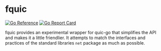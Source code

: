fquic
=====

[![Go Reference](https://img.shields.io/github/v/tag/DeedleFake/fquic)](https://pkg.go.dev/pkgs.go.dev/mod/github.com/DeedleFake/fquic)
[![Go Report Card](https://goreportcard.com/badge/github.com/DeedleFake/fquic)](https://goreportcard.com/report/github.com/DeedleFake/fquic)

fquic provides an experimental wrapper for quic-go that simplifies the API and makes it a little friendlier. It attempts to match the interfaces and practices of the standard libraries `net` package as much as possible.

